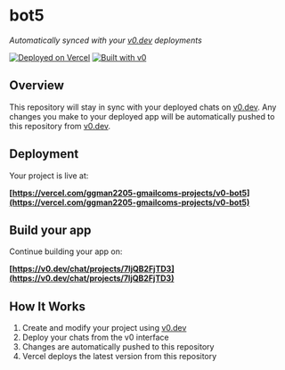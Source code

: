 # bot5

*Automatically synced with your [v0.dev](https://v0.dev) deployments*

[![Deployed on Vercel](https://img.shields.io/badge/Deployed%20on-Vercel-black?style=for-the-badge&logo=vercel)](https://vercel.com/ggman2205-gmailcoms-projects/v0-bot5)
[![Built with v0](https://img.shields.io/badge/Built%20with-v0.dev-black?style=for-the-badge)](https://v0.dev/chat/projects/7ljQB2FjTD3)

## Overview

This repository will stay in sync with your deployed chats on [v0.dev](https://v0.dev).
Any changes you make to your deployed app will be automatically pushed to this repository from [v0.dev](https://v0.dev).

## Deployment

Your project is live at:

**[https://vercel.com/ggman2205-gmailcoms-projects/v0-bot5](https://vercel.com/ggman2205-gmailcoms-projects/v0-bot5)**

## Build your app

Continue building your app on:

**[https://v0.dev/chat/projects/7ljQB2FjTD3](https://v0.dev/chat/projects/7ljQB2FjTD3)**

## How It Works

1. Create and modify your project using [v0.dev](https://v0.dev)
2. Deploy your chats from the v0 interface
3. Changes are automatically pushed to this repository
4. Vercel deploys the latest version from this repository